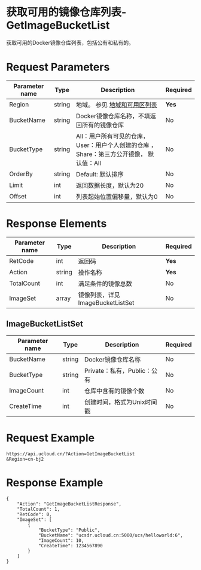 # 获取可用的镜像仓库列表-GetImageBucketList

获取可用的Docker镜像仓库列表，包括公有和私有的。

# Request Parameters
|Parameter name|Type|Description|Required|
|---|---|---|---|
|Region|string|地域。 参见 [地域和可用区列表](api/summary/regionlist)|**Yes**|
|BucketName|string|Docker镜像仓库名称，不填返回所有的镜像仓库|No|
|BucketType|string|All：用户所有可见的仓库， User：用户个人创建的仓库 ， Share：第三方公开镜像， 默认值：All|No|
|OrderBy|string|Default: 默认排序|No|
|Limit|int|返回数据长度，默认为20|No|
|Offset|int|列表起始位置偏移量，默认为0|No|

# Response Elements
|Parameter name|Type|Description|Required|
|---|---|---|---|
|RetCode|int|返回码|**Yes**|
|Action|string|操作名称|**Yes**|
|TotalCount|int|满足条件的镜像总数|No|
|ImageSet|array|镜像列表，详见 ImageBucketListSet|No|

## ImageBucketListSet
|Parameter name|Type|Description|Required|
|---|---|---|---|
|BucketName|string|Docker镜像仓库名称|No|
|BucketType|string|Private：私有，Public：公有|No|
|ImageCount|int|仓库中含有的镜像个数|No|
|CreateTime|int|创建时间，格式为Unix时间戳|No|

# Request Example
```
https://api.ucloud.cn/?Action=GetImageBucketList
&Region=cn-bj2
```

# Response Example
```
{
    "Action": "GetImageBucketListResponse", 
    "TotalCount": 1, 
    "RetCode": 0, 
    "ImageSet": [
        {
            "BucketType": "Public", 
            "BucketName": "ucsdr.ucloud.cn:5000/ucs/helloworld:6", 
            "ImageCount": 10, 
            "CreateTime": 1234567890
        }
    ]
}
```

